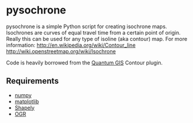 pysochrone
==========
pysochrone is a simple Python script for creating isochrone maps. Isochrones are curves of equal travel time from a certain point of origin. Really this can be used for any type of isoline (aka contour) map. For more information:
http://en.wikipedia.org/wiki/Contour_line
http://wiki.openstreetmap.org/wiki/Isochrone

Code is heavily borrowed from the [Quantum GIS](http://www.qgis.org/) Contour plugin.

Requirements
------------
* [numpy](http://numpy.scipy.org/)
* [matplotlib](http://matplotlib.sourceforge.net/)
* [Shapely](http://pypi.python.org/pypi/Shapely)
* [OGR](http://www.gdal.org/ogr/)
